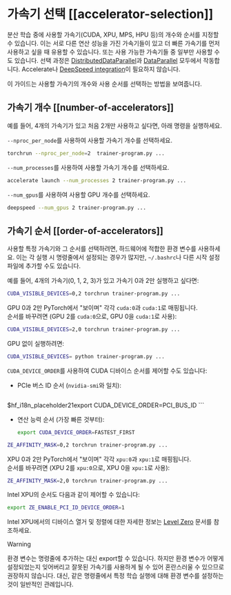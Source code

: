 <!--Copyright 2025 The HuggingFace Team. All rights reserved.

Licensed under the Apache License, Version 2.0 (the "License"); you may not use this file except in compliance with
the License. You may obtain a copy of the License at

http://www.apache.org/licenses/LICENSE-2.0

Unless required by applicable law or agreed to in writing, software distributed under the License is distributed on
an "AS IS" BASIS, WITHOUT WARRANTIES OR CONDITIONS OF ANY KIND, either express or implied. See the License for the
specific language governing permissions and limitations under the License.

⚠️ Note that this file is in Markdown but contains specific syntax for our doc-builder (similar to MDX) that may not be
rendered properly in your Markdown viewer.

-->

# 가속기 선택 [[accelerator-selection]]

분산 학습 중에 사용할 가속기(CUDA, XPU, MPS, HPU 등)의 개수와 순서를 지정할 수 있습니다. 이는 서로 다른 연산 성능을 가진 가속기들이 있고 더 빠른 가속기를 먼저 사용하고 싶을 때 유용할 수 있습니다. 또는 사용 가능한 가속기들 중 일부만 사용할 수도 있습니다. 선택 과정은 [DistributedDataParallel](https://pytorch.org/docs/stable/generated/torch.nn.parallel.DistributedDataParallel.html)과 [DataParallel](https://pytorch.org/docs/stable/generated/torch.nn.DataParallel.html) 모두에서 작동합니다. Accelerate나 [DeepSpeed integration](./main_classes/deepspeed)이 필요하지 않습니다.

이 가이드는 사용할 가속기의 개수와 사용 순서를 선택하는 방법을 보여줍니다.

## 가속기 개수 [[number-of-accelerators]]

예를 들어, 4개의 가속기가 있고 처음 2개만 사용하고 싶다면, 아래 명령을 실행하세요.

<hfoptions id="select-accelerator">
<hfoption id="torchrun">

`--nproc_per_node`를 사용하여 사용할 가속기 개수를 선택하세요.

```bash
torchrun --nproc_per_node=2  trainer-program.py ...
```

</hfoption>
<hfoption id="Accelerate">

`--num_processes`를 사용하여 사용할 가속기 개수를 선택하세요.

```bash
accelerate launch --num_processes 2 trainer-program.py ...
```

</hfoption>
<hfoption id="DeepSpeed">

`--num_gpus`를 사용하여 사용할 GPU 개수를 선택하세요.

```bash
deepspeed --num_gpus 2 trainer-program.py ...
```

</hfoption>
</hfoptions>

## 가속기 순서 [[order-of-accelerators]]
사용할 특정 가속기와 그 순서를 선택하려면, 하드웨어에 적합한 환경 변수를 사용하세요. 이는 각 실행 시 명령줄에서 설정되는 경우가 많지만, `~/.bashrc`나 다른 시작 설정 파일에 추가할 수도 있습니다.

예를 들어, 4개의 가속기(0, 1, 2, 3)가 있고 가속기 0과 2만 실행하고 싶다면:

<hfoptions id="accelerator-type">
<hfoption id="CUDA">

```bash
CUDA_VISIBLE_DEVICES=0,2 torchrun trainer-program.py ...
```

GPU 0과 2만 PyTorch에서 "보이며" 각각 `cuda:0`과 `cuda:1`로 매핑됩니다.  
순서를 바꾸려면 (GPU 2를 `cuda:0`으로, GPU 0을 `cuda:1`로 사용):


```bash
CUDA_VISIBLE_DEVICES=2,0 torchrun trainer-program.py ...
```

GPU 없이 실행하려면:

```bash
CUDA_VISIBLE_DEVICES= python trainer-program.py ...
```

`CUDA_DEVICE_ORDER`를 사용하여 CUDA 디바이스 순서를 제어할 수도 있습니다:

- PCIe 버스 ID 순서 (`nvidia-smi`와 일치):

    ```bash
$hf_i18n_placeholder21export CUDA_DEVICE_ORDER=PCI_BUS_ID
    ```

- 연산 능력 순서 (가장 빠른 것부터):

    ```bash
    export CUDA_DEVICE_ORDER=FASTEST_FIRST
    ```

</hfoption>
<hfoption id="Intel XPU">

```bash
ZE_AFFINITY_MASK=0,2 torchrun trainer-program.py ...
```

XPU 0과 2만 PyTorch에서 "보이며" 각각 `xpu:0`과 `xpu:1`로 매핑됩니다.  
순서를 바꾸려면 (XPU 2를 `xpu:0`으로, XPU 0을 `xpu:1`로 사용):

```bash
ZE_AFFINITY_MASK=2,0 torchrun trainer-program.py ...
```


Intel XPU의 순서도 다음과 같이 제어할 수 있습니다:

```bash
export ZE_ENABLE_PCI_ID_DEVICE_ORDER=1
```

Intel XPU에서의 디바이스 열거 및 정렬에 대한 자세한 정보는 [Level Zero](https://github.com/oneapi-src/level-zero/blob/master/README.md?plain=1#L87) 문서를 참조하세요.

</hfoption>
</hfoptions>



> [!WARNING]
> 환경 변수는 명령줄에 추가하는 대신 export할 수 있습니다. 하지만 환경 변수가 어떻게 설정되었는지 잊어버리고 잘못된 가속기를 사용하게 될 수 있어 혼란스러울 수 있으므로 권장하지 않습니다. 대신, 같은 명령줄에서 특정 학습 실행에 대해 환경 변수를 설정하는 것이 일반적인 관례입니다.
```